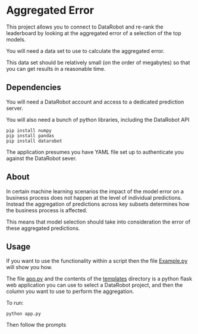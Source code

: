 
Aggregated Error
========================

This project allows you to connect to DataRobot and re-rank the leaderboard by looking at the 
aggregated error of a selection of the top models.

You will need a data set to use to calculate the aggregated error.

This data set should be relatively small (on the order of megabytes) so that you can get results in a reasonable time.

## Dependencies
 
You will need a DataRobot account and access to a dedicated prediction server.

You will also need a bunch of python libraries, including the DataRobot API

```
pip install numpy
pip install pandas
pip install datarobot
```

The application presumes you have YAML file set up to authenticate you against the DataRobot sever.


## About

In certain machine learning scenarios the impact of the model error on a business process
does not happen at the level of individual predictions. Instead the aggregation of predictions
across key subsets determines how the business process is affected.

This means that model selection should take into consideration the error of these aggregated predictions.


## Usage

If you want to use the functionality within a script then the file [Example.py](Example.py) will show you how.

The file [app.py](app.py) and the contents of the [templates](templates) directory is a python flask 
web application you can use to select a DataRobot project, and then the column you want to use to 
perform the aggregation.


To run:

```
python app.py
```

Then follow the prompts



